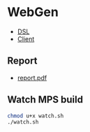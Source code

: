 # WebGen

* [DSL](https://github.com/eric-boudin/al-teamh-dsl-2/)
* [Client](client)

## Report

* [report.pdf](report.pdf)


## Watch MPS build

```sh
chmod u+x watch.sh
./watch.sh
```
